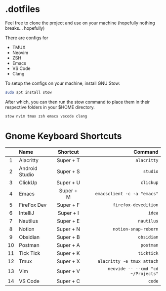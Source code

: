 # .dotfiles

Feel free to clone the project and use on your machine (hopefully nothing breaks... hopefully)

There are configs for

- TMUX
- Neovim
- ZSH
- Emacs
- VS Code
- Clang

To setup the configs on your machine, install GNU Stow:

```bash
sudo apt install stow
```

After which, you can then run the stow command to place them in their respective
folders in your $HOME directory.

```bash
stow nvim tmux zsh emacs vscode clang
```

# Gnome Keyboard Shortcuts

|     | Name           | Shortcut  |                            Command |
| :-: | :------------- | :-------: | ---------------------------------: |
|  1  | Alacritty      | Super + T |                        `alacritty` |
|  2  | Android Studio | Super + S |                           `studio` |
|  3  | ClickUp        | Super + U |                          `clickup` |
|  4  | Emacs          | Super + M |        `emacsclient -c -a "emacs"` |
|  5  | FireFox Dev    | Super + F |               `firefox-devedition` |
|  6  | IntelliJ       | Super + I |                             `idea` |
|  7  | Nautilus       | Super + E |                         `nautilus` |
|  8  | Notion         | Super + N |               `notion-snap-reborn` |
|  9  | Obsidian       | Super + B |                         `obsidian` |
| 10  | Postman        | Super + A |                          `postman` |
| 11  | Tick Tick      | Super + K |                         `ticktick` |
| 12  | Tmux           | Super + X |         `alacritty -e tmux attach` |
| 13  | Vim            | Super + V | `neovide -- --cmd "cd ~/Projects"` |
| 14  | VS Code        | Super + C |                             `code` |
